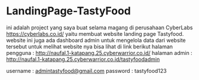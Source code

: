 # LandingPage-TastyFood
ini adalah project yang saya buat selama magang di perusahaan CyberLabs https://cyberlabs.co.id/ yaitu membuat website landing page Tastyfood.
website ini juga ada dashboard admin untuk mengelola data dari website tersebut
untuk melihat website nya bisa lihat di link berikut
halaman pengguna : http://naufal.1-katapang.25.cyberwarrior.co.id/
halaman admin : http://naufal.1-katapang.25.cyberwarrior.co.id/tastyfoodadmin

username : admintastyfood@gmail.com
password : tastyfood123

